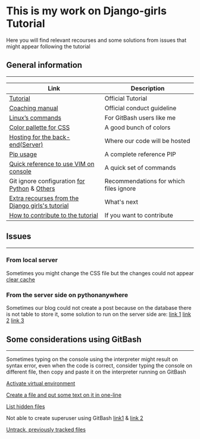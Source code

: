 # This is my work on Django-girls Tutorial

Here you will find relevant recourses and some solutions from issues that might appear following the tutorial

## General information

---

| Link                                                                                                                                                                                                    | Description                            |
| ------------------------------------------------------------------------------------------------------------------------------------------------------------------------------------------------------- | -------------------------------------- |
| [Tutorial](https://tutorial.djangogirls.org)                                                                                                                                                            | Official Tutorial                      |
| [Coaching manual](https://coach.djangogirls.org)                                                                                                                                                        | Official conduct guideline             |
| [Linux’s commands](https://ss64.com)                                                                                                                                                                    | For GitBash users like me              |
| [Color pallette for CSS](https://colorhunt.co)                                                                                                                                                          | A good bunch of colors                 |
| [Hosting for the back-end(Server)](https://www.pythonanywhere.com)                                                                                                                                      | Where our code will be hosted          |
| [Pip usage](https://packaging.python.org/tutorials/installing-packages/)                                                                                                                                | A complete reference PIP               |
| [Quick reference to use VIM on console](https://stackoverflow.com/questions/11828270/how-do-i-exit-the-vim-editor)                                                                                      | A quick set of commands                |
| Git ignore configuration [for Python](https://stackoverflow.com/questions/3719243/best-practices-for-adding-gitignore-file-for-python-projects) & [Others](https://www.toptal.com/developers/gitignore) | Recommendations for which files ignore |
| [Extra recourses from the Django girls's tutorial](https://tutorial.djangogirls.org/es/whats_next/)                                                                                                     | What's next                            |
| [How to contribute to the tutorial](https://github.com/DjangoGirls/tutorial/blob/master/README.md)                                                                                                      | If you want to contribute              |

## Issues

---

### From local server

Sometimes you might change the CSS file but the changes could not appear [clear cache](https://stackoverflow.com/questions/52682812/django-css-not-updating)

### From the server side on pythonanywhere

Sometimes our blog could not create a post because on the database there is not table to store it, some solution to run on the server side are:
[link 1](https://stackoverflow.com/questions/10077721/django-databaseerror-no-such-table)
[link 2](https://stackoverflow.com/questions/25771755/django-operationalerror-no-such-table)
[link 3](https://stackoverflow.com/questions/30333420/operational-error-no-such-table-django)

## Some considerations using GitBash

---

Sometimes typing on the console using the interpreter might result on syntax error, even when the code is correct, consider typing the console on different file, then copy and paste it on the interpreter running on GitBash

[Activate virtual environment](https://medium.com/@presh_onyee/activating-virtualenv-on-windows-using-git-bash-python-3-7-1-6b4b21640368)

[Create a file and put some text on it in one-line](https://stackoverflow.com/questions/28978463/how-can-i-make-a-text-file-in-git-bash)

[List hidden files](https://stackoverflow.com/questions/28738331/show-files-in-current-directory-using-git-bash)

Not able to create superuser using GitBash [link1](https://stackoverflow.com/questions/32532900/not-able-to-create-super-user-with-django-manage-py) & [link 2](https://stackoverflow.com/questions/26980003/unable-to-create-superuser-in-django-due-to-not-working-in-tty)

[Untrack, previously tracked files](https://stackoverflow.com/questions/1274057/how-can-i-make-git-forget-about-a-file-that-was-tracked-but-is-now-in-gitign)
